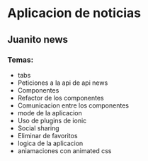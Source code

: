 # Aplicacion de noticias 
## Juanito news

### Temas: 

- tabs
- Peticiones a la api de api news 
- Componentes
- Refactor de los componentes
- Comunicacion entre los componentes
- mode de la aplicacion
- Uso de plugins de ionic
- Social sharing
- Eliminar de favoritos
- logica de la aplicacion
- aniamaciones con animated css